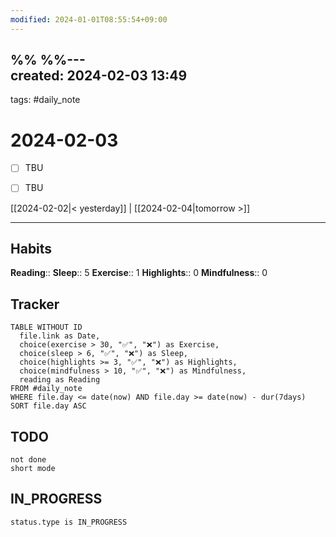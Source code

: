 ```yaml
---
modified: 2024-01-01T08:55:54+09:00
---
```

%%  %%---  
created: 2024-02-03 13:49  
---  
tags: #daily_note  
  
# 2024-02-03  
- [ ] TBU  
- [ ] TBU  
  
  
[[2024-02-02|< yesterday]] | [[2024-02-04|tomorrow >]]  
  
---  

## Habits

**Reading**::
**Sleep**:: 5
**Exercise**:: 1
**Highlights**:: 0
**Mindfulness**:: 0
## Tracker

```dataview
TABLE WITHOUT ID
  file.link as Date,
  choice(exercise > 30, "✅", "❌") as Exercise,
  choice(sleep > 6, "✅", "❌") as Sleep,
  choice(highlights >= 3, "✅", "❌") as Highlights,
  choice(mindfulness > 10, "✅", "❌") as Mindfulness,
  reading as Reading
FROM #daily_note
WHERE file.day <= date(now) AND file.day >= date(now) - dur(7days)
SORT file.day ASC
```

## TODO
```tasks  
not done  
short mode  
```

## IN_PROGRESS
```tasks  
status.type is IN_PROGRESS
```

